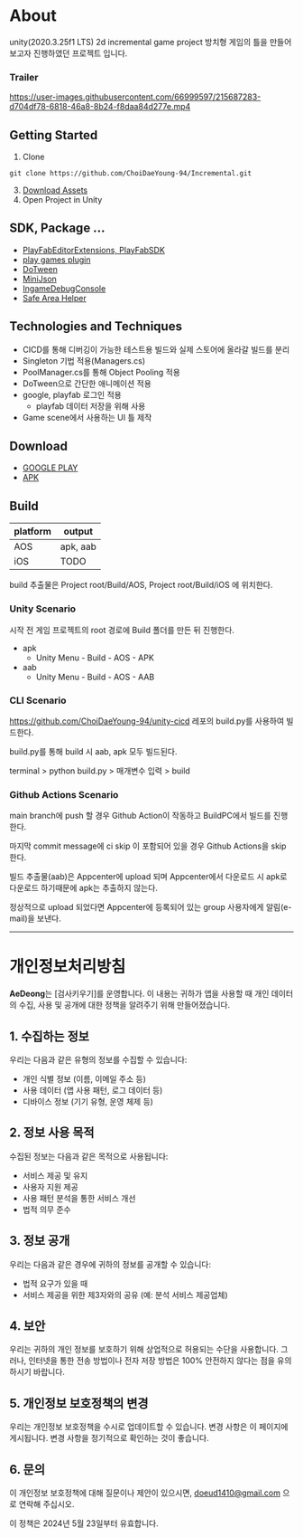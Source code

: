 # About

unity(2020.3.25f1 LTS) 2d incremental game project
방치형 게임의 틀을 만들어보고자 진행하였던 프로젝트 입니다.


### Trailer

https://user-images.githubusercontent.com/66999597/215687283-d704df78-6818-46a8-8b24-f8daa84d277e.mp4


## Getting Started

1. Clone
~~~
git clone https://github.com/ChoiDaeYoung-94/Incremental.git
~~~
3. [Download Assets](https://drive.google.com/file/d/1VuCwsd5O7US-Bosk__K-TOJ5crAo-YVt/view?usp=sharing)
4. Open Project in Unity


## SDK, Package ...
- [PlayFabEditorExtensions, PlayFabSDK](https://docs.microsoft.com/ko-kr/gaming/playfab/sdks/unity3d/installing-unity3d-sdk)
- [play games plugin](https://github.com/playgameservices/play-games-plugin-for-unity/releases)
- [DoTween](https://dotween.demigiant.com/)
- [MiniJson ](https://github.com/Unity-Technologies/UnityCsReference/blob/master/External/JsonParsers/MiniJson/MiniJSON.cs)
- [IngameDebugConsole](https://assetstore.unity.com/packages/tools/gui/in-game-debug-console-68068)
- [Safe Area Helper](https://assetstore.unity.com/packages/tools/gui/safe-area-helper-130488)


## Technologies and Techniques
- CICD를 통해 디버깅이 가능한 테스트용 빌드와 실제 스토어에 올라갈 빌드를 분리
- Singleton 기법 적용(Managers.cs)
- PoolManager.cs를 통해 Object Pooling 적용
- DoTween으로 간단한 애니메이션 적용
- google, playfab 로그인 적용
  - playfab 데이터 저장을 위해 사용
- Game scene에서 사용하는 UI 틀 제작


## Download

- [GOOGLE PLAY](https://play.google.com/store/apps/details?id=com.AeDeong.orgIncremental)
- [APK](https://drive.google.com/file/d/1wXsmWgdwepB5PDeoODm1UkCUv7vbZas2/view?usp=drive_link)


## Build

| platform  | output   |
| --------- | -------- |
| AOS       | apk, aab |
| iOS       |   TODO   |

build 추출물은 Project root/Build/AOS, Project root/Build/iOS 에 위치한다.


### Unity Scenario

시작 전 게임 프로젝트의 root 경로에 Build 폴더를 만든 뒤 진행한다.

- apk
  - Unity Menu - Build - AOS - APK
- aab
  - Unity Menu - Build - AOS - AAB


### CLI Scenario

https://github.com/ChoiDaeYoung-94/unity-cicd 레포의 build.py를 사용하여 빌드한다.

build.py를 통해 build 시 aab, apk 모두 빌드된다.

terminal > python build.py > 매개변수 입력 > build


### Github Actions Scenario

main branch에 push 할 경우 Github Action이 작동하고 BuildPC에서 빌드를 진행한다.

마지막 commit message에 ci skip 이 포함되어 있을 경우 Github Actions을 skip 한다.

빌드 추출물(aab)은 Appcenter에 upload 되며 Appcenter에서 다운로드 시 apk로 다운로드 하기때문에 apk는 추출하지 않는다.

정상적으로 upload 되었다면 Appcenter에 등록되어 있는 group 사용자에게 알림(e-mail)을 보낸다.


---


# 개인정보처리방침

**AeDeong**는 [검사키우기]를 운영합니다. 이 내용는 귀하가 앱을 사용할 때 개인 데이터의 수집, 사용 및 공개에 대한 정책을 알려주기 위해 만들어졌습니다.

## 1. 수집하는 정보

우리는 다음과 같은 유형의 정보를 수집할 수 있습니다:
- 개인 식별 정보 (이름, 이메일 주소 등)
- 사용 데이터 (앱 사용 패턴, 로그 데이터 등)
- 디바이스 정보 (기기 유형, 운영 체제 등)

## 2. 정보 사용 목적

수집된 정보는 다음과 같은 목적으로 사용됩니다:
- 서비스 제공 및 유지
- 사용자 지원 제공
- 사용 패턴 분석을 통한 서비스 개선
- 법적 의무 준수

## 3. 정보 공개

우리는 다음과 같은 경우에 귀하의 정보를 공개할 수 있습니다:
- 법적 요구가 있을 때
- 서비스 제공을 위한 제3자와의 공유 (예: 분석 서비스 제공업체)

## 4. 보안

우리는 귀하의 개인 정보를 보호하기 위해 상업적으로 허용되는 수단을 사용합니다. 그러나, 인터넷을 통한 전송 방법이나 전자 저장 방법은 100% 안전하지 않다는 점을 유의하시기 바랍니다.

## 5. 개인정보 보호정책의 변경

우리는 개인정보 보호정책을 수시로 업데이트할 수 있습니다. 변경 사항은 이 페이지에 게시됩니다. 변경 사항을 정기적으로 확인하는 것이 좋습니다.

## 6. 문의

이 개인정보 보호정책에 대해 질문이나 제안이 있으시면, doeud1410@gmail.com 으로 연락해 주십시오.

이 정책은 2024년 5월 23일부터 유효합니다.
